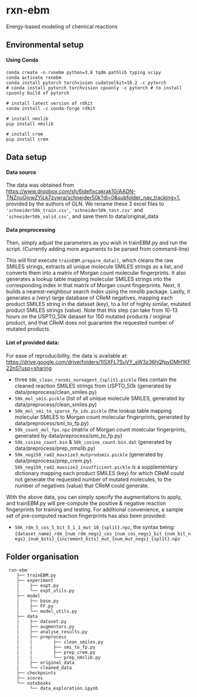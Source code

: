 # rxn-ebm
Energy-based modeling of chemical reactions

## Environmental setup
#### Using Conda
    conda create -n rxnebm python=3.8 tqdm pathlib typing scipy
    conda activate rxnebm
    conda install pytorch torchvision cudatoolkit=10.2 -c pytorch 
    # conda install pytorch torchvision cpuonly -c pytorch # to install cpuonly build of pytorch
    
    # install latest version of rdkit 
    conda install -c conda-forge rdkit 
    
    # install nmslib
    pip install nmslib
    
    # install crem
    pip install crem

## Data setup
#### Data source
The data was obtained from https://www.dropbox.com/sh/6ideflxcakrak10/AADN-TNZnuGjvwZYiLk7zvwra/schneider50k?dl=0&subfolder_nav_tracking=1, provided by the authors of GLN. 
We rename these 3 excel files to ```'schneider50k_train.csv'```, ```'schneider50k_test.csv'``` and ```'schneider50k_valid.csv'```, and save them to data/original_data <br>

#### Data preprocessing
Then, simply adjust the parameters as you wish in trainEBM.py and run the script. (Currently adding more arguments to be parsed from command-line) <br>

This will first execute ```trainEBM.prepare_data()```, which cleans the raw SMILES strings, extracts all unique molecule SMILES strings as a list, and converts them into a matrix of Morgan count molecular fingerprints. It also generates a lookup table mapping molecular SMILES strings into the corresponding index in that matrix of Morgan count fingerprints. Next, it builds a nearest-neighbour search index using the nmslib package. Lastly, it generates a (very) large database of CReM negatives, mapping each product SMILES string in the dataset (key), to a list of highly similar, mutated product SMILES strings (value). Note that this step can take from 10-13 hours on the USPTO_50k dataset for 150 mutated products / original product, and that CReM does not guarantee the requested number of mutated products. <br>

#### List of provided data:
For ease of reproducibility, the data is available at: https://drive.google.com/drive/folders/1ISXFL7SuVY_sW3z36hQfpyDMH1KF22nS?usp=sharing <br>
- three ```50k_clean_rxnsmi_noreagent_{split}.pickle``` files contain the cleaned reaction SMILES strings from USPTO_50k (generated by data/preprocess/clean_smiles.py)
- ```50k_mol_smis.pickle``` (list of all unique molecule SMILES, generated by data/preprocess/clean_smiles.py) 
- ```50k_mol_smi_to_sparse_fp_idx.pickle``` (the lookup table mapping molecular SMILES to Morgan count molecular fingerprints, generated by data/preprocess/smi_to_fp.py) 
- ```50k_count_mol_fps.npz``` (matrix of Morgan count moelcular fingerprints, generated by data/preprocess/smi_to_fp.py) 
- ```50k_cosine_count.bin``` & ```50k_cosine_count.bin.dat``` (generated by data/preprocess/prep_nmslib.py)
- ```50k_neg150_rad2_maxsize3_mutprodsmis.pickle``` (generated by data/preprocess/prep_crem.py). ```50k_neg150_rad2_maxsize3_insufficient.pickle``` is a supplementary dictionary mapping each product SMILES (key) for which CReM could not generate the requested number of mutated molecules, to the number of negatives (value) that CReM could generate. <br>

With the above data, you can simply specify the augmentations to apply, and trainEBM.py will pre-compute the positive & negative reaction fingerprints for training and testing. For additional convenience, a sample set of pre-computed reaction fingerprints has also been provided:
- ```50k_rdm_5_cos_5_bit_5_1_1_mut_10_{split}.npz```, the syntax being: ```{dataset_name}_rdm_{num_rdm_negs}_cos_{num_cos_negs}_bit_{num_bit_negs}_{num_bits}_{increment_bits}_mut_{num_mut_negs}_{split}.npz``` 

## Folder organisation
```
 rxn-ebm
    ├── trainEBM.py
    ├── experiment
    │    ├── expt.py
    |    └── expt_utils.py
    ├── model
    |    ├── base.py
    │    ├── FF.py
    |    └── model_utils.py
    ├── data
    |    ├── dataset.py
    |    ├── augmentors.py
    |    ├── analyse_results.py
    |    ├── preprocess
    |    |        ├── clean_smiles.py    
    |    |        ├── smi_to_fp.py
    |    |        ├── prep_crem.py
    |    |        └── prep_nmslib.py
    |    ├── original_data  
    |    └── cleaned_data
    ├── checkpoints
    ├── scores
    └── notebooks
         └── data_exploration.ipynb 
 ```
